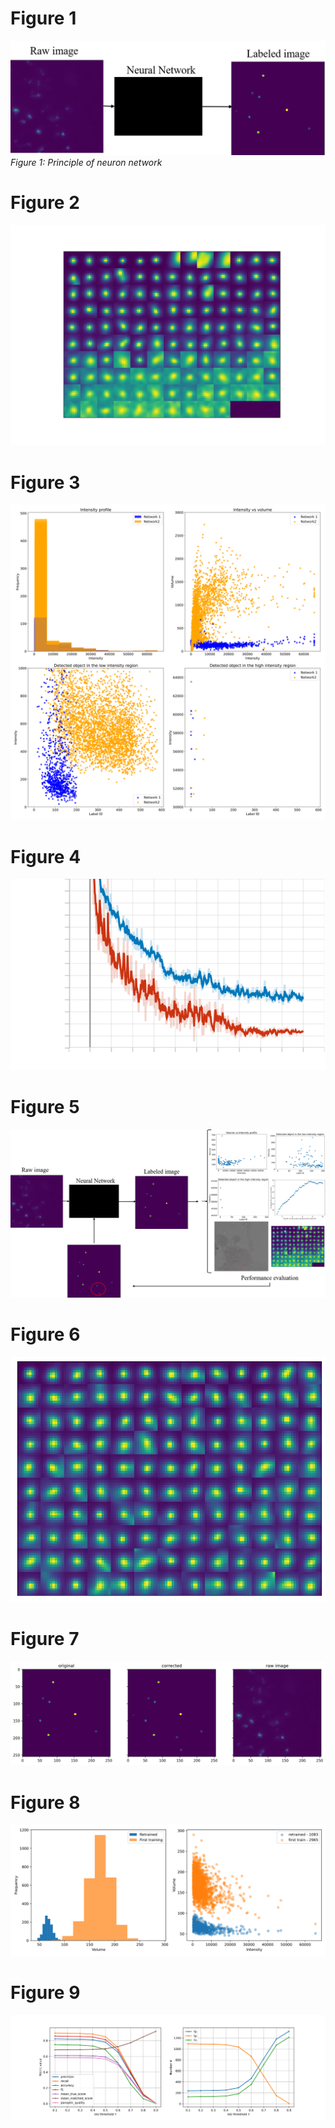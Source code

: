 # Figure 1
![](plots/figure_intro_2.png)
 *Figure 1: Principle of neuron network* 

# Figure 2
![](plots/gallery.png) 
# Figure 3
![](plots/Global_Metrics_2_Networks_iterated_2.svg)
# Figure 4
![](plots/epoch_loss(1).svg)
# Figure 5 

![](plots/figure_intro.png)

# Figure 6

![](plots/gallery_retrained_2.png)
# Figure 7 

![](plots/correction_part_2.png)
# Figure 8

![](plots/Retraining_2.svg)
# Figure 9

![](plots/training_stats_v3.svg)
